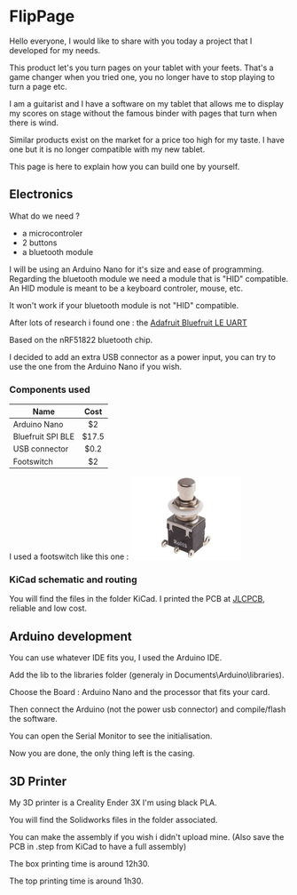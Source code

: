 # FlipPage
Hello everyone,
I would like to share with you today a project that I developed for my needs.

This product let's you turn pages on your tablet with your feets. That's a game changer when you tried one, you no longer have to stop playing to turn a page etc.

I am a guitarist and I have a software on my tablet that allows me to display my scores on stage without the famous binder with pages that turn when there is wind.

Similar products exist on the market for a price too high for my taste. I have one but it is no longer compatible with my new tablet.

This page is here to explain how you can build one by yourself.

## Electronics
What do we need ?
- a microcontroler
- 2 buttons
- a bluetooth module

I will be using an Arduino Nano for it's size and ease of programming.
Regarding the bluetooth module we need a module that is "HID" compatible. An HID module is meant to be a keyboard controler, mouse, etc. 

It won't work if your bluetooth module is not "HID" compatible.

After lots of research i found one : the [Adafruit Bluefruit LE UART](https://www.adafruit.com/product/2479)

Based on the nRF51822 bluetooth chip.

I decided to add an extra USB connector as a power input, you can try to use the one from the Arduino Nano if you wish.

### Components used

| Name                  |  Cost |
| --------------------- |:-----:|
| Arduino Nano          |   $2  |
| Bluefruit SPI BLE     | $17.5 |
| USB connector         |  $0.2 |
| Footswitch            |  $2   |

I used a footswitch like this one :
<img src="https://github.com/MathieuBahin/FlipPage/blob/main/image/footswitch.jpg" width="200" >
### KiCad schematic and routing
You will find the files in the folder KiCad.
I printed the PCB at [JLCPCB](https://jlcpcb.com/), reliable and low cost.


## Arduino development
You can use whatever IDE fits you, I used the Arduino IDE.

Add the lib to the libraries folder (generaly in Documents\Arduino\libraries).

Choose the Board : Arduino Nano and the processor that fits your card.

Then connect the Arduino (not the power usb connector) and compile/flash the software. 

You can open the Serial Monitor to see the initialisation.

Now you are done, the only thing left is the casing.

## 3D Printer
My 3D printer is a Creality Ender 3X I'm using black PLA.

You will find the Solidworks files in the folder associated.

You can make the assembly if you wish i didn't upload mine. (Also save the PCB in .step from KiCad to have a full assembly)

The box printing time is around 12h30.

The top printing time is around 1h30.
